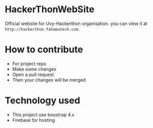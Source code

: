 # HackerThonWebSite
Official website for Uvy-Hackerthon organisation. you can view it at `http://hackerthon.fahamutech.com`.

# How to contribute
 - For project repo
 - Make some changes 
 - Open a pull request
 - Then your changes will be merged

# Technology used
- This project use boostrap 4.x
- Firebase for hosting